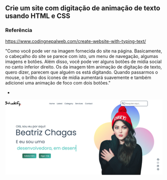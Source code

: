 Crie um site com digitação de animação de texto usando HTML e CSS
-

### Referência
https://www.codingnepalweb.com/create-website-with-typing-text/

"Como você pode ver na imagem fornecida do site na página. Basicamente, o cabeçalho do site se parece com isto, um menu de navegação, algumas imagens e botões. Além disso, você pode ver alguns botões de mídia social no canto inferior direito. Os da imagem têm animação de digitação de texto, quero dizer, parecem que alguém os está digitando. Quando passarmos o mouse, o brilho dos ícones de mídia aumentará suavemente e também adicionei uma animação de foco com dois botões."

-

![alt text](image-1.png)